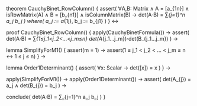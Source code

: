 theorem CauchyBinet_RowColumn() {
  assert(
    ∀A,B: Matrix ∧ 
    A = [a_{1n}] ∧ isRowMatrix(A) ∧
    B = [b_{n1}] ∧ isColumnMatrix(B) →
    det(A⋅B) = ∑_{j=1}^n a_j b_j
  )
  where(
    a_j := a_{1j},
    b_j := b_{j1}
  )
} ↔

proof CauchyBinet_RowColumn() {
  apply(CauchyBinetFormula()) →
  assert(
    det(A⋅B) = ∑_{1≤j_1<j_2<...<j_m≤n} det(A_{j_1...j_m})⋅det(B_{j_1...j_m})
  ) →
  
  lemma SimplifyForM1() {
    assert(m = 1) →
    assert(1 ≤ j_1 < j_2 < ... < j_m ≤ n ↔ 1 ≤ j ≤ n)
  } →
  
  lemma Order1Determinant() {
    assert(
      ∀x: Scalar →
      det([x]) = x
    )
  } →
  
  apply(SimplifyForM1()) →
  apply(Order1Determinant()) →
  assert(
    det(A_{j}) = a_j ∧
    det(B_{j}) = b_j
  ) →
  
  conclude(
    det(A⋅B) = ∑_{j=1}^n a_j b_j
  )
}